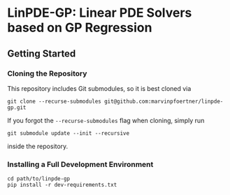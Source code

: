 # LinPDE-GP: Linear PDE Solvers based on GP Regression

## Getting Started

### Cloning the Repository

This repository includes Git submodules, so it is best cloned via

```shell
git clone --recurse-submodules git@github.com:marvinpfoertner/linpde-gp.git
```

If you forgot the `--recurse-submodules` flag when cloning, simply run

```shell
git submodule update --init --recursive
```

inside the repository.

### Installing a Full Development Environment

```shell
cd path/to/linpde-gp
pip install -r dev-requirements.txt
```
